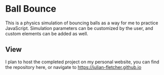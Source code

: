 # Ball Bounce
This is a physics simulation of bouncing balls as a way for me to practice JavaScript. Simulation parameters can be customized by the user, and custom elements can be added as well. 

## View
I plan to host the completed project on my personal website, you can find the repository here, or navigate to https://julian-fletcher.github.io
